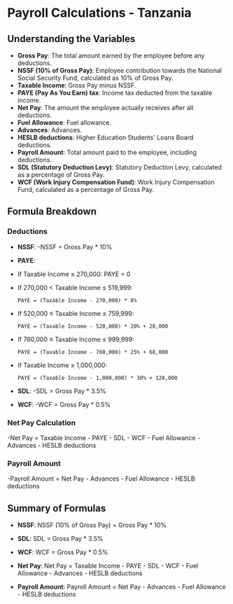 # Payroll Calculations - Tanzania

## Understanding the Variables

-   **Gross Pay**: The total amount earned by the employee before any deductions.
-   **NSSF (10% of Gross Pay)**: Employee contribution towards the National Social Security Fund, calculated as 10% of Gross Pay.
-   **Taxable Income**: Gross Pay minus NSSF.
-   **PAYE (Pay As You Earn) tax**: Income tax deducted from the taxable income.
-   **Net Pay**: The amount the employee actually receives after all deductions.
-   **Fuel Allowance**: Fuel allowance.
-   **Advances**: Advances.
-   **HESLB deductions**: Higher Education Students' Loans Board deductions.
-   **Payroll Amount**: Total amount paid to the employee, including deductions.
-   **SDL (Statutory Deduction Levy)**: Statutory Deduction Levy, calculated as a percentage of Gross Pay.
-   **WCF (Work Injury Compensation Fund)**: Work Injury Compensation Fund, calculated as a percentage of Gross Pay.

## Formula Breakdown

### Deductions

-   **NSSF**:
    -NSSF = Gross Pay \* 10%

-   **PAYE**:

-   If Taxable Income ≤ 270,000: PAYE = 0
-   If 270,000 < Taxable Income ≤ 519,999:
    ```
    PAYE = (Taxable Income - 270,000) * 8%
    ```
-   If 520,000 ≤ Taxable Income ≤ 759,999:
    ```
    PAYE = (Taxable Income - 520,000) * 20% + 20,000
    ```
-   If 760,000 ≤ Taxable Income ≤ 999,999:
    ```
    PAYE = (Taxable Income - 760,000) * 25% + 68,000
    ```
-   If Taxable Income ≥ 1,000,000:

    ```
    PAYE = (Taxable Income - 1,000,000) * 30% + 128,000
    ```

-   **SDL**:
    -SDL = Gross Pay \* 3.5%

-   **WCF**:
    -WCF = Gross Pay \* 0.5%

### Net Pay Calculation

-Net Pay = Taxable Income - PAYE - SDL - WCF - Fuel Allowance - Advances - HESLB deductions

### Payroll Amount

-Payroll Amount = Net Pay - Advances - Fuel Allowance - HESLB deductions

## Summary of Formulas

-   **NSSF**: NSSF (10% of Gross Pay) = Gross Pay \* 10%

-   **SDL**: SDL = Gross Pay \* 3.5%

-   **WCF**: WCF = Gross Pay \* 0.5%

-   **Net Pay**: Net Pay = Taxable Income - PAYE - SDL - WCF - Fuel Allowance - Advances - HESLB deductions

-   **Payroll Amount**: Payroll Amount = Net Pay - Advances - Fuel Allowance - HESLB deductions

